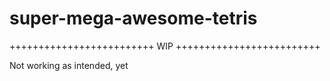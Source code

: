 super-mega-awesome-tetris
=========================

+++++++++++++++++++++++++
WIP
+++++++++++++++++++++++++

Not working as intended, yet
